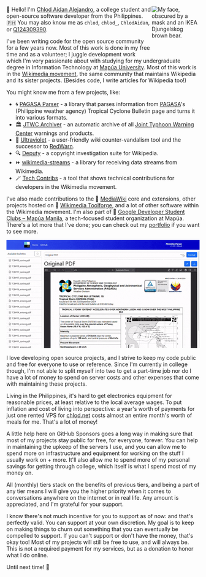 <img align="right" width="125" height="125" alt="My face, obscured by a mask and an IKEA Djungelskog brown bear." src="https://github.com/ChlodAlejandro/ChlodAlejandro/raw/master/sponsors/face.png"> 👋 Hello! I'm [Chlod Aidan Alejandro](https://chlod.net), a college student and open-source software developer from the Philippines. 🇵🇭 You may also know me as `chlod`, `chlod_`, `ChlodAidan`, or [Q124309390](https://www.wikidata.org/wiki/Q124309390).

I've been writing code for the open source community for a few years now. Most of this work is done in my free time and as a volunteer; I juggle development work which I'm very passionate about with studying for my undergraduate degree in Information Technology at [Mapúa University](https://en.wikipedia.org/wiki/Mapúa_University). Most of this work is in the [Wikimedia movement](https://wikimedia.org), the same community that maintains Wikipedia and its sister projects. (Besides code, I write articles for Wikipedia too!)

You might know me from a few projects, like:
* 🌀 [PAGASA Parser](https://pagasa.chlod.net) - a library that parses information from [PAGASA](https://en.wikipedia.org/wiki/PAGASA)'s (Philippine weather agency) Tropical Cyclone Bulletin page and turns it into various formats.
* 🏛️ [JTWC Archiver](https://en.wikipedia.org/wiki/User:Chlod/Tools/JTWC_Archiver) - an automatic archive of all [Joint Typhoon Warning Center](https://wiki.chlod.net/jtwc/) warnings and products.
* 🤠 [Ultraviolet](https://gitlab.wikimedia.org/repos/10nm/ultraviolet) - a user-friendly wiki counter-vandalism tool and the successor to [RedWarn](https://gitlab.wikimedia.org/repos/10nm/redwarn-web).
* 🔍 [Deputy](https://en.wikipedia.org/wiki/Wikipedia:Deputy) - a copyright investigation suite for Wikipedia.
* ⏩ [wikimedia-streams](https://github.com/ChlodAlejandro/wikimedia-streams) - a library for receiving data streams from Wikimedia.
* 🪄 [Tech Contribs](https://techcontribs.toolforge.org/) - a tool that shows technical contributions for developers in the Wikimedia movement.

I've also made contributions to the 🌻 [MediaWiki](https://en.wikipedia.org/wiki/MediaWiki) core and extensions, other projects hosted on 🦄 [Wikimedia Toolforge](https://wikitech.wikimedia.org/wiki/Portal:Toolforge), and a lot of other software within the Wikimedia movement. I'm also part of 🚀 [Google Developer Student Clubs – Mapúa Manila](https://github.com/gdsc-mapua), a tech-focused student organization at Mapúa. There's a lot more that I've done; you can check out my [portfolio](https://chlod.net/portfolio) if you want to see more.

![Demonstration of PAGASA Parser web](https://github.com/ChlodAlejandro/ChlodAlejandro/raw/master/sponsors/pagasa-parser.gif)

I love developing open source projects, and I strive to keep my code public and free for everyone to use or reference. Since I'm currently in college though, I'm not able to split myself into two to get a part-time job nor do I have a lot of money to spend on server costs and other expenses that come with maintaining these projects.

Living in the Philippines, it's hard to get electronics equipment for reasonable prices, at least relative to the local average wages. To put inflation and cost of living into perspective: a year's worth of payments for just one rented VPS for [chlod.net](https://chlod.net) costs almost an entire month's worth of meals for me. That's a lot of money!

A little help here on GitHub Sponsors goes a long way in making sure that most of my projects stay public for free, for everyone, forever. You can help in maintaining the upkeep of the servers I use, and you can allow me to spend more on infrastructure and equipment for working on the stuff I usually work on + more. It'll also allow me to spend more of my personal savings for getting through college, which itself is what I spend most of my money on.

All (monthly) tiers stack on the benefits of previous tiers, and being a part of any tier means I will give you the higher priority when it comes to conversations anywhere on the internet or in real life. Any amount is appreciated, and I'm grateful for your support.

I know there's not much incentive for you to support as of now: and that's perfectly valid. You can support at your own discretion. My goal is to keep on making things to churn out something that you can eventually be compelled to support. If you can't support or don't have the money, that's okay too! Most of my projects will still be free to use, and will always be. This is not a required payment for my services, but as a donation to honor what I do online.

Until next time! 💖